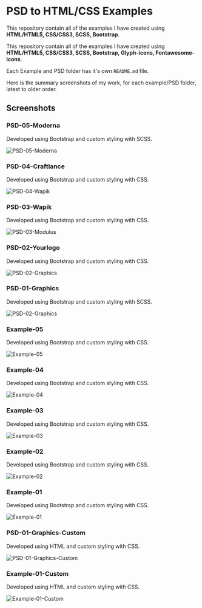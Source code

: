 
# PSD to HTML/CSS Examples
This repository contain all of the examples I have created using **HTML/HTML5, CSS/CSS3, SCSS, Bootstrap**.

This repository contain all of the examples I have created using **HTML/HTML5, CSS/CSS3, SCSS, Bootstrap, Glyph-icons, Fontawesome-icons**.

Each Example and PSD folder has it's own `README.md` file.

Here is the summary screenshots of my work, for each example/PSD folder, latest to older order.

## Screenshots

### PSD-05-Moderna

Developed using Bootstrap and custom styling with SCSS.

![PSD-05-Moderna](https://github.com/anitaaziz/psd-to-html-examples/blob/master/PSD-05-Moderna/screenshot-blog.png)

### PSD-04-Craftlance

Developed using Bootstrap and custom styling with CSS.

![PSD-04-Wapik](https://github.com/anitaaziz/psd-to-html-examples/blob/master/PSD-04-Craftlance/screenshot-main.png)

### PSD-03-Wapik

Developed using Bootstrap and custom styling with CSS.

![PSD-03-Modulus](https://github.com/anitaaziz/psd-to-html-examples/blob/master/PSD-03-Wapik/screenshot-main.png)

### PSD-02-Yourlogo

Developed using Bootstrap and custom styling with CSS.

![PSD-02-Graphics](https://github.com/anitaaziz/psd-to-html-examples/blob/master/PSD-02-Yourlogo/screenshot-main.png)

### PSD-01-Graphics

Developed using Bootstrap and custom styling with SCSS.

![PSD-02-Graphics](https://github.com/anitaaziz/psd-to-html-examples/blob/master/PSD-01-Graphics/screenshot-main.png)



### Example-05

Developed using Bootstrap and custom styling with CSS.

![Example-05](https://github.com/anitaaziz/psd-to-html-examples/blob/master/Example-05/screenshot-main.png)

### Example-04

Developed using Bootstrap and custom styling with CSS.

![Example-04](https://github.com/anitaaziz/psd-to-html-examples/blob/master/Example-04/screenshot-main.png)

### Example-03

Developed using Bootstrap and custom styling with CSS.

![Example-03](https://github.com/anitaaziz/psd-to-html-examples/blob/master/Example-03/screenshot-main.png)

### Example-02

Developed using Bootstrap and custom styling with CSS.

![Example-02](https://github.com/anitaaziz/psd-to-html-examples/blob/master/Example-02/screenshot-main.png)

### Example-01

Developed using Bootstrap and custom styling with CSS.

![Example-01](https://github.com/anitaaziz/psd-to-html-examples/blob/master/Example-01/screenshot-main.png)



### PSD-01-Graphics-Custom

Developed using HTML and custom styling with CSS.

![PSD-01-Graphics-Custom](https://github.com/anitaaziz/psd-to-html-examples/blob/master/PSD-01-Graphics-Custom/screenshot-main.png)

### Example-01-Custom

Developed using HTML and custom styling with CSS.

![Example-01-Custom](https://github.com/anitaaziz/psd-to-html-examples/blob/master/Example-01-Custom/screenshot-main.png)



